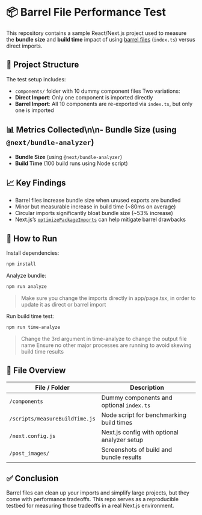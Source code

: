 # 📦 Barrel File Performance Test

This repository contains a sample React/Next.js project used to measure the **bundle size** and **build time** impact of using [barrel files](https://basarat.gitbook.io/typescript/main-1/barrel) (`index.ts`) versus direct imports.

## 🧪 Project Structure

The test setup includes:

- `components/` folder with 10 dummy component files
  Two variations:
-   **Direct Import**: Only one component is imported directly
-   **Barrel Import**: All 10 components are re-exported via `index.ts`, but only one is imported

## 📊 Metrics Collected\n\n- **Bundle Size** (using `@next/bundle-analyzer`)
- **Bundle Size** (using `@next/bundle-analyzer`)
- **Build Time** (100 build runs using Node script)
  
## 📈 Key Findings

- Barrel files increase bundle size when unused exports are bundled
- Minor but measurable increase in build time (~80ms on average)
- Circular imports significantly bloat bundle size (~53% increase)
- Next.js’s [`optimizePackageImports`](https://vercel.com/blog/how-we-optimized-package-imports-in-next-js#measuring-performance-improvements) can help mitigate barrel drawbacks

## 🔧 How to Run

Install dependencies:

```bash
npm install
```

Analyze bundle:

```bash
npm run analyze
```
> Make sure you change the imports directly in app/page.tsx, in order to update it as direct or barrel import

Run build time test:

```bash
npm run time-analyze
```
> Change the 3rd argument in time-analyze to change the output file name
> Ensure no other major processes are running to avoid skewing build time results

## 📁 File Overview

| File / Folder            | Description                                 |
|--------------------------|---------------------------------------------|
| `/components`            | Dummy components and optional `index.ts`    |
| `/scripts/measureBuildTime.js` | Node script for benchmarking build times |
| `/next.config.js`        | Next.js config with optional analyzer setup |
| `/post_images/`          | Screenshots of build and bundle results     |

## ✅ Conclusion

Barrel files can clean up your imports and simplify large projects, but they come with performance tradeoffs. This repo serves as a reproducible testbed for measuring those tradeoffs in a real Next.js environment.
